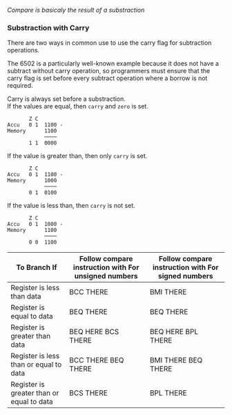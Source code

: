 
*Compare is basicaly the result of a substraction*  

### Substraction with Carry
There are two ways in common use to use the carry flag for subtraction operations.

The 6502 is a particularly well-known example because it does not have a subtract without carry operation, so programmers must ensure that the carry flag is set before every subtract operation where a borrow is not required.

Carry is always set before a substraction.  
If the values are equal, then `carry` and `zero` is set.
```
       Z C
Accu   0 1  1100 -
Memory      1100
            ────
       1 1  0000
```

If the value is greater than, then only `carry` is set.
```
       Z C
Accu   0 1  1100 -
Memory      1000
            ────
       0 1  0100
```

If the value is less than, then `carry` is not set.
```
       Z C
Accu   0 1  1000 -
Memory      1100
            ────
       0 0  1100
```


| To Branch If | Follow compare instruction with For unsigned numbers | Follow compare instruction with For signed numbers |
|-------------------------------------------|---------------------------------|---------------------|
| Register is less than data                | BCC THERE                       | BMI THERE           |
| Register is equal to data                 | BEQ THERE                       | BEQ THERE           |
| Register is greater than data             | BEQ HERE BCS THERE              | BEQ HERE BPL THERE  |
| Register is less than or equal to data    | BCC THERE BEQ THERE             | BMI THERE BEQ THERE |
| Register is greater than or equal to data | BCS THERE                       | BPL THERE           |